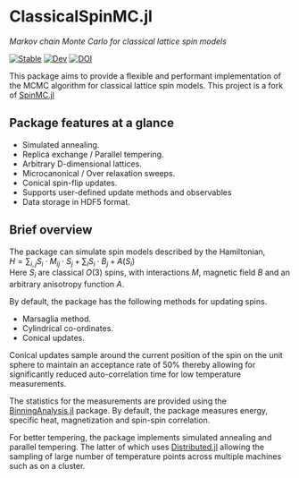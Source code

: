 # ClassicalSpinMC.jl

*Markov chain Monte Carlo for 
classical lattice spin models*

[![Stable](https://img.shields.io/badge/docs-stable-blue.svg)](https://sagar-ramchandani.github.io/classical-spin-mc/stable)
[![Dev](https://img.shields.io/badge/docs-dev-blue.svg)](https://sagar-ramchandani.github.io/classical-spin-mc/dev/)
[![DOI](https://zenodo.org/badge/830056659.svg)](https://doi.org/10.5281/zenodo.14013775)

This package aims to provide a flexible and performant implementation of the MCMC algorithm for classical lattice spin models.
This project is a fork of [SpinMC.jl](https://github.com/fbuessen/SpinMC.jl)

## Package features at a glance
- Simulated annealing.
- Replica exchange / Parallel tempering.
- Arbitrary D-dimensional lattices.
- Microcanonical / Over relaxation sweeps.
- Conical spin-flip updates.
- Supports user-defined update methods and observables
- Data storage in HDF5 format.

## Brief overview

The package can simulate spin models described by the Hamiltonian,\
$H=\sum_{i,j} S_i \cdot M_{ij} \cdot S_j + \sum_{i} S_i \cdot B_j +
A(S_i)$\
Here $S_i$ are classical $O(3)$ spins, with interactions $M$, 
magnetic field $B$ and an arbitrary anisotropy function $A$.

By default, the package has the following methods for updating spins.
- Marsaglia method.
- Cylindrical co-ordinates.
- Conical updates.

Conical updates sample around the current position of the spin on the unit sphere to maintain an acceptance rate of 50% thereby allowing for significantly reduced auto-correlation time for low temperature measurements. 

The statistics for the measurements are provided using the
[BinningAnalysis.jl](https://github.com/carstenbauer/BinningAnalysis.jl) package. By default, the package measures energy, specific heat, 
magnetization and spin-spin correlation.

For better tempering, the package implements simulated annealing 
and parallel tempering. The latter of which uses [Distributed.jl](https://github.com/JuliaLang/Distributed.jl) allowing the sampling of large number of temperature points across multiple machines such 
as on a cluster.
